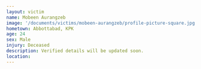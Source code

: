 ```yaml
---
layout: victim
name: Mobeen Aurangzeb
image: '/documents/victims/mobeen-aurangzeb/profile-picture-square.jpg'
hometown: Abbottabad, KPK
age: 24
sex: Male
injury: Deceased
description: Verified details will be updated soon.
location:
---
```

